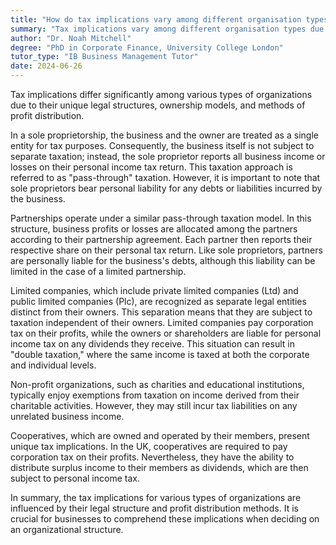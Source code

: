 ```yaml
---
title: "How do tax implications vary among different organisation types?"
summary: "Tax implications vary among different organisation types due to their legal structure, ownership, and profit distribution methods."
author: "Dr. Noah Mitchell"
degree: "PhD in Corporate Finance, University College London"
tutor_type: "IB Business Management Tutor"
date: 2024-06-26
---
```


Tax implications differ significantly among various types of organizations due to their unique legal structures, ownership models, and methods of profit distribution.

In a sole proprietorship, the business and the owner are treated as a single entity for tax purposes. Consequently, the business itself is not subject to separate taxation; instead, the sole proprietor reports all business income or losses on their personal income tax return. This taxation approach is referred to as "pass-through" taxation. However, it is important to note that sole proprietors bear personal liability for any debts or liabilities incurred by the business.

Partnerships operate under a similar pass-through taxation model. In this structure, business profits or losses are allocated among the partners according to their partnership agreement. Each partner then reports their respective share on their personal tax return. Like sole proprietors, partners are personally liable for the business's debts, although this liability can be limited in the case of a limited partnership.

Limited companies, which include private limited companies (Ltd) and public limited companies (Plc), are recognized as separate legal entities distinct from their owners. This separation means that they are subject to taxation independent of their owners. Limited companies pay corporation tax on their profits, while the owners or shareholders are liable for personal income tax on any dividends they receive. This situation can result in "double taxation," where the same income is taxed at both the corporate and individual levels.

Non-profit organizations, such as charities and educational institutions, typically enjoy exemptions from taxation on income derived from their charitable activities. However, they may still incur tax liabilities on any unrelated business income.

Cooperatives, which are owned and operated by their members, present unique tax implications. In the UK, cooperatives are required to pay corporation tax on their profits. Nevertheless, they have the ability to distribute surplus income to their members as dividends, which are then subject to personal income tax.

In summary, the tax implications for various types of organizations are influenced by their legal structure and profit distribution methods. It is crucial for businesses to comprehend these implications when deciding on an organizational structure.
    